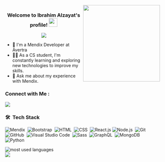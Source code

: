 
<img width="250" align="right" src="https://c.tenor.com/_DOBjnGspYAAAAAM/code-coding.gif">

<h3 align="center">
  Welcome to Ibrahim Alzayat's profile!
  <img src="https://media.giphy.com/media/hvRJCLFzcasrR4ia7z/giphy.gif" width="28">
</h3>

<!-- Typing SVG by DenverCoder1 - https://github.com/DenverCoder1/readme-typing-svg -->
<p align="center">
  <a href="https://github.com/DenverCoder1/readme-typing-svg"><img src="https://readme-typing-svg.herokuapp.com/?lines=Mendix%20Developer;Always%20learning%20new%20things&font=Fira%20Code&center=true&width=440&height=45&color=f75c7e&vCenter=true&size=22"></a>
</p> 

- 🏢 I'm a Mendix Developer at Avertra
- 👨‍💻 As a CS student, I'm constantly learning and exploring new technologies to improve my skills.
- 💬 Ask me about my experience with Mendix.


### Connect with Me :

<a href="https://www.linkedin.com/in/ibrahim-alzayat/" target="_blank"><img src="https://img.shields.io/badge/-Ibrahim%20Alzayat-0077B5?style=for-the-badge&logo=Linkedin&logoColor=white"/></a>

### 🛠 &nbsp;Tech Stack
![Mendix](https://www.google.com/imgres?imgurl=https%3A%2F%2Favatars.githubusercontent.com%2Fu%2F133443%3Fs%3D280%26v%3D4&tbnid=SBe-xNP6j-irwM&vet=12ahUKEwilnZqVvc7-AhUfpycCHfHZATUQMygAegUIARC5AQ..i&imgrefurl=https%3A%2F%2Fgithub.com%2Fmendix&docid=5xmhAyHgrLvKQM&w=280&h=280&q=mendix%20icon&ved=2ahUKEwilnZqVvc7-AhUfpycCHfHZATUQMygAegUIARC5AQ)&nbsp;
![Bootstrap](https://img.shields.io/badge/-Bootstrap-05122A?style=flat&logo=bootstrap&logoColor=563D7C)&nbsp;
![HTML](https://img.shields.io/badge/-HTML-05122A?style=flat&logo=HTML5)&nbsp;
![CSS](https://img.shields.io/badge/-CSS-05122A?style=flat&logo=CSS3&logoColor=1572B6)&nbsp;
![React.js](https://img.shields.io/badge/-React-05122A?style=flat&logo=react)
![Node.js](https://img.shields.io/badge/-Node.js-05122A?style=flat&logo=node.js&logoColor=339933)&nbsp;
![Git](https://img.shields.io/badge/-Git-05122A?style=flat&logo=git)&nbsp;
![GitHub](https://img.shields.io/badge/-GitHub-05122A?style=flat&logo=github)&nbsp;
![Visual Studio Code](https://img.shields.io/badge/-Visual%20Studio%20Code-05122A?style=flat&logo=visual-studio-code&logoColor=007ACC)&nbsp;
![Sass](https://img.shields.io/badge/-Sass-05122A?style=flat&logo=sass)&nbsp;
![GraphQL](https://img.shields.io/badge/-GraphQL-05122A?style=flat&logo=GraphQL)&nbsp;
![MongoDB](https://img.shields.io/badge/-MongoDB-05122A?style=flat&logo=MongoDB)&nbsp;
![Python](https://img.shields.io/badge/-Python%20-05122A?style=flat&logo=python)&nbsp;




<img align="left" src="https://github-readme-stats.vercel.app/api/top-langs?username=ibrahimAlzayat&show_icons=true&locale=en&layout=compact&theme=radical" alt="most used languages" />
<br>
<a href="https://komarev.com/ghpvc/?username=ibrahimAlzayat&style=for-the-badge">
    <img src="https://komarev.com/ghpvc/?username=ibrahimAlzayat&style=for-the-badge">
</a>
